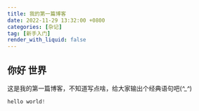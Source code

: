 ```yaml
---
title: 我的第一篇博客
date: 2022-11-29 13:32:00 +0800
categories: [杂记]
tag: [新手入门]
render_with_liquid: false
---
```


## 你好 世界

这是我的第一篇博客，不知道写点啥，给大家输出个经典语句吧(*^_^*)

```python
hello world!
```
